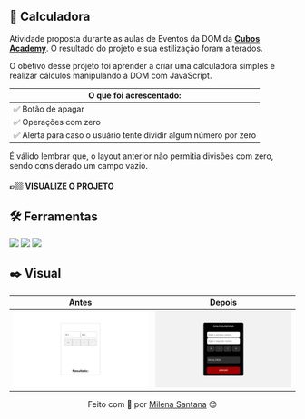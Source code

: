 ## 📌 Calculadora

Atividade proposta durante as aulas de Eventos da DOM da <a target="_blank" href="https://cubos.academy/">**Cubos Academy**</a>. O resultado do projeto e sua estilização foram alterados.

O obetivo desse projeto foi aprender a criar uma calculadora simples e realizar cálculos manipulando a DOM com JavaScript.


| O que foi acrescentado: | 
| ------ |
| ✅ Botão de apagar </br> |
| ✅ Operações com zero </br> |
| ✅ Alerta para caso o usuário tente dividir algum número por zero |

É válido lembrar que, o layout anterior não permitia divisões com zero, sendo considerado um campo vazio.

#### 👉🏼 <a target="_blank" href="https://calculator-exercise-bymisantana.netlify.app/">**VISUALIZE O PROJETO**</a>

## 🛠 Ferramentas
<div align="inline">
<img src="https://img.shields.io/badge/HTML5-E34F26?style=for-the-badge&logo=html5&logoColor=white"/>
<img src="https://img.shields.io/badge/CSS3-1572B6?style=for-the-badge&logo=css3&logoColor=white"/>
<img src="https://img.shields.io/badge/JavaScript-323330?style=for-the-badge&logo=javascript&logoColor=F7DF1E"/>
</div>

## ✒️ Visual


| Antes | Depois |
| ------ | ----- |
| <img width="600" src="https://github.com/mi-santana/calculator-exercise/blob/08f379899fe56dccfa728ae97febf50f9b7ac402/assets/calculator-img-before.png"/> | <img width="600" src="https://github.com/mi-santana/calculator-exercise/blob/08f379899fe56dccfa728ae97febf50f9b7ac402/assets/calculator-img-after.png"/> |

<div align="center">
Feito com 💜 por <a target="_blank" href="https://www.linkedin.com/in/mi-santana/">Milena Santana</a> 😊
</div>
